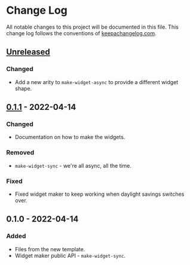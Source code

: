 # Change Log
All notable changes to this project will be documented in this file. This change log follows the conventions of [keepachangelog.com](http://keepachangelog.com/).

## [Unreleased]
### Changed
- Add a new arity to `make-widget-async` to provide a different widget shape.

## [0.1.1] - 2022-04-14
### Changed
- Documentation on how to make the widgets.

### Removed
- `make-widget-sync` - we're all async, all the time.

### Fixed
- Fixed widget maker to keep working when daylight savings switches over.

## 0.1.0 - 2022-04-14
### Added
- Files from the new template.
- Widget maker public API - `make-widget-sync`.

[Unreleased]: https://sourcehost.site/your-name/first-project/compare/0.1.1...HEAD
[0.1.1]: https://sourcehost.site/your-name/first-project/compare/0.1.0...0.1.1
